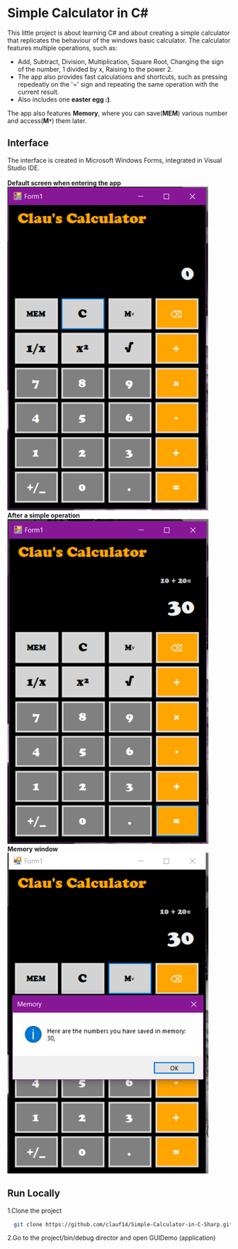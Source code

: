 
# Simple Calculator in C#

This little project is about learning C# and about creating a simple calculator that replicates the behaviour of the windows basic calculator.
The calculator features multiple operations, such as: 
- Add, Subtract, Division, Multiplication, Square Root, Changing the sign of the number, 1 divided by x, Raising to the power 2.
- The app also provides fast calculations and shortcuts, such as pressing repedeatly on the '=' sign and repeating the same operation with the current result.
- Also includes one **easter egg :)**.

The app also features **Memory**, where you can save(**MEM**) various number and access(**M˅**) them later.
## Interface

The interface is created in Microsoft Windows Forms, integrated in Visual Studio IDE. <br> <br>
**Default screen when entering the app**<br>
 ![alt text](https://github.com/clauf14/Simple-Calculator-in-C-Sharp/blob/main/poze/1.PNG)<br>
**After a simple operation**<br>
 ![alt text](https://github.com/clauf14/Simple-Calculator-in-C-Sharp/blob/main/poze/2.PNG)<br>
 **Memory window**<br>
 ![alt text](https://github.com/clauf14/Simple-Calculator-in-C-Sharp/blob/main/poze/3.PNG)<br>

## Run Locally

1.Clone the project

```bash
  git clone https://github.com/clauf14/Simple-Calculator-in-C-Sharp.git
```

2.Go to the project/bin/debug director and open GUIDemo (application)

